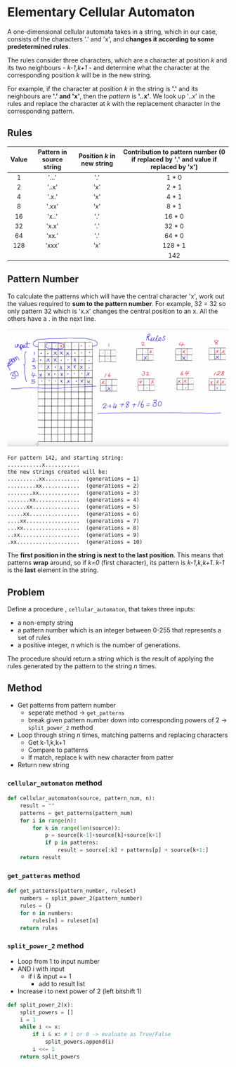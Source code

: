 # Elementary Cellular Automaton
A one-dimensional cellular automata takes in a string, which in our 
case, consists of the characters '.' and 'x', and **changes it according 
to some predetermined rules**.

 The rules consider three characters, which 
are a character at position *k* and its two neighbours - *k-1,k+1* - and determine 
what the character at the corresponding position *k* will be in the new 
string.

For example, if the character at position *k* in the string  is **'.'** and 
its neighbours are **'.' and 'x'**, then the *pattern* is **'..x'**. We look up 
'..x' in the rules and replace the character at *k* with the replacement character in the corresponding pattern.

## Rules
| Value | Pattern in source string | Position *k* in new string | Contribution to pattern number (0 if replaced by '.' and value if replaced by 'x') |
|:-----:|:------------------------:|:------------------------:|:----------------------------------------------------------------------------------:|
| 1 | '...' | '.' | 1 * 0 |
| 2 | '..x' | 'x' | 2 * 1 |
| 4 | '.x.' | 'x' | 4 * 1 |
| 8 | '.xx' | 'x' | 8 * 1 |
| 16 | 'x..' | '.' | 16 * 0 |
| 32 | 'x.x' | '.' | 32 * 0 |
| 64 | 'xx.' | '.' | 64 * 0 |
| 128 | 'xxx' | 'x' | 128 * 1 |
|  |  |  | 142 |

## Pattern Number
To calculate the patterns which will have the central character 'x', work 
out the values required to **sum to the pattern number**. For example,
32 = 32 so only pattern 32 which is 'x.x' changes the central position to
an x. All the others have a . in the next line.

![](../../images/2017-08-24-11-17-34.png)
```
For pattern 142, and starting string:
...........x...........
the new strings created will be:
..........xx...........  (generations = 1)
.........xx............  (generations = 2)
........xx.............  (generations = 3)
.......xx..............  (generations = 4)
......xx...............  (generations = 5)
.....xx................  (generations = 6)
....xx.................  (generations = 7)
...xx..................  (generations = 8)
..xx...................  (generations = 9)
.xx....................  (generations = 10)
```
The **first position in the string is next to the last position**. This means that patterns **wrap** around, so if *k=0* (first character), its pattern is *k-1,k,k+1*. *k-1* is the **last** element in the string.

## Problem
Define a procedure , `cellular_automaton`, that takes three inputs:
* a non-empty string
* a pattern number which is an integer between 0-255 that represents a set of rules
* a positive integer, *n* which is the number of generations.

The procedure should return a string which is the result of applying the rules generated by the pattern to the string *n* times.

## Method
* Get patterns from pattern number
    * seperate method -> `get_patterns`
    * break given pattern number down into corresponding powers of 2 -> `split_power_2` method
* Loop through string *n* times, matching patterns and replacing characters
    * Get k-1,k,k+1
    * Compare to patterns
    * If match, replace k with new character from patter
* Return new string
### `cellular_automaton` method
```python
def cellular_automaton(source, pattern_num, n):
    result = ""
    patterns = get_patterns(pattern_num)
    for i in range(n):
        for k in range(len(source)):
            p = source[k-1]+source[k]+source[k+1]
            if p in patterns:
                result = source[:k] + patterns[p] + source[k+1:]
    return result
```

### `get_patterns` method
```python
def get_patterns(pattern_number, ruleset)
    numbers = split_power_2(pattern_number)
    rules = {}
    for n in numbers:
        rules[n] = ruleset[n]
    return rules
```

### `split_power_2` method
* Loop from 1 to input number
* AND i with input
    * if i & input == 1
        * add to result list
* Increase i to next power of 2 (left bitshift 1)

```python
def split_power_2(x):
    split_powers = []
    i = 1
    while i <= x:
        if i & x: # 1 or 0 -> evaluate as True/False
            split_powers.append(i)
        i <<= 1
    return split_powers
```